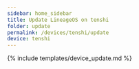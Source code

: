 ```yaml
---
sidebar: home_sidebar
title: Update LineageOS on tenshi
folder: update
permalink: /devices/tenshi/update
device: tenshi
---
```

{% include templates/device_update.md %}
